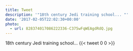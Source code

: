 ```yaml
---
title: Tweet
description: '"18th century Jedi training school... "'
date: '2017-02-05T22:02:30+00:00'
photo:
  - url: 828374017086222336-C375wFqWEAgdRdQ.jpg
---
```

18th century Jedi training school... 
      {{< tweet 0 0 >}}
    
